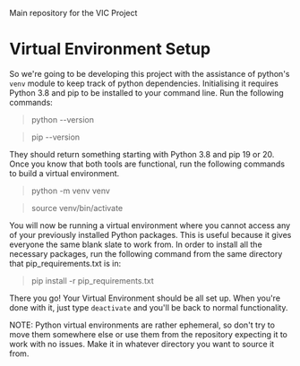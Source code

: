 Main repository for the VIC Project

# Virtual Environment Setup
So we're going to be developing this project with the assistance of python's `venv` module to keep track of python dependencies.
Initialising it requires Python 3.8 and pip to be installed to your command line. Run the following commands:

>python --version

>pip --version

They should return something starting with Python 3.8 and pip 19 or 20. Once you know that both tools are functional, run the
following commands to build a virtual environment.

>python -m venv venv

>source venv/bin/activate

You will now be running a virtual environment where you cannot access any of your previously installed Python packages.
This is useful because it gives everyone the same blank slate to work from. In order to install all the necessary packages,
run the following command from the same directory that pip_requirements.txt is in:

>pip install -r pip_requirements.txt

There you go! Your Virtual Environment should be all set up. When you're done with it, just type `deactivate` and you'll be
back to normal functionality.

NOTE: Python virtual environments are rather ephemeral, so don't try to move them somewhere else or use them from the repository
expecting it to work with no issues. Make it in whatever directory you want to source it from.

